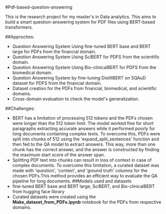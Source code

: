 #Pdf-based-question-answering

This is the research project for my master's in Data analytics. This aims to build a smart question-answering system for PDF files using BERT-based transformers.

##Approches:
- Question Answering System Using fine-tuned BERT base and BERT large for PDFs from the financial domain.
- Question Answering System Using SciBERT for PDFS from the scientific domain.
- Question Answering System Using Bio-clinicalBERT for PDFS from the biomedical domain.
- Question Answering System by fine-tuning DistillBERT on SQAuD dataset for PDFS from the financial domain.
- Dataset creation for the PDFs from financial, biomedical, and scientific domains.
- Cross-domain evaluation to check the model's generalization.

##Challenges:
- BERT has a limitation of processing 512 tokens and the PDFs chosen were longer than the 512 token limit. The model worked fine for short paragraphs extracting accurate answers while it performed poorly for long documents containing complex texts. To overcome this, PDFs were split into chunks of 512 using the 'expand_split_sentences' function and then fed to the QA model to extract answers. This way, more than one chunk has the correct answer, and the answer is constructed by finding the maximum start score of the answer span. 
- Splitting PDF text into chunks can result in loss of context in case of complex documents. To overcome this limitation, a curated dataset was made with 'question', 'context', and 'ground truth' columns for the chosen PDFs.This method provides an efficient way to evaluate the QA pipeline for long documents.
##Models used and datasets
- fine-tuned BERT base and BERT large, SciBERT, and Bio-clinicalBERT from hugging face library
- Curated datasets were created using the __Make_dataset_from_PDFs.ipynb__ notebook for the PDFs from respective domains.

  
